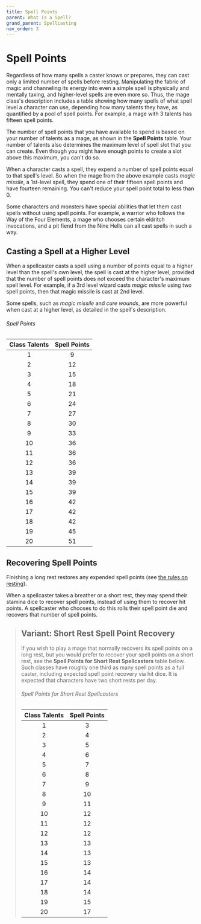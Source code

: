 ```yaml
---
title: Spell Points
parent: What is a Spell?
grand_parent: Spellcasting
nav_order: 3
---
```


# Spell Points
Regardless of how many spells a caster knows or prepares, they can cast only a limited number of spells before resting. Manipulating the fabric of magic and channeling its energy into even a simple spell is physically and mentally taxing, and higher-level spells are even more so. Thus, the mage class's description includes a table showing how many spells of what spell level a character can use, depending how many talents they have, as quantified by a pool of spell points. For example, a mage with 3 talents has fifteen spell points.

The number of spell points that you have available to spend is based on your number of talents as a mage, as shown in the **Spell Points** table. Your number of talents also determines the maximum level of spell slot that you can create. Even though you might have enough points to create a slot above this maximum, you can't do so.

When a character casts a spell, they expend a number of spell points equal to that spell's level. So when the mage from the above example casts *magic missile*, a 1st-level spell, they spend one of their fifteen spell points and have fourteen remaining. You can't reduce your spell point total to less than 0.

Some characters and monsters have special abilities that let them cast spells without using spell points. For example, a warrior who follows the Way of the Four Elements, a mage who chooses certain eldritch invocations, and a pit fiend from the Nine Hells can all cast spells in such a way.

## Casting a Spell at a Higher Level
When a spellcaster casts a spell using a number of points equal to a higher level than the spell's own level, the spell is cast at the higher level, provided that the number of spell points does not exceed the character's maximum spell level. For example, if a 3rd level wizard casts *magic missile* using two spell points, then that magic missile is cast at 2nd level.

Some spells, such as *magic missile* and *cure wounds*, are more powerful when cast at a higher level, as detailed in the spell's description.

###### Spell Points

| Class Talents | Spell Points |
|:-------------:|:------------:|
| 1 | 9 |
| 2 | 12 |
| 3 | 15 |
| 4 | 18 |
| 5 | 21 |
| 6 | 24 |
| 7 | 27 |
| 8 | 30 |
| 9 | 33 |
| 10 | 36 |
| 11 | 36 |
| 12 | 36 |
| 13 | 39 |
| 14 | 39 |
| 15 | 39 |
| 16 | 42 |
| 17 | 42 |
| 18 | 42 |
| 19 | 45 |
| 20 | 51 |

## Recovering Spell Points
Finishing a long rest restores any expended spell points (see [the rules on resting](https://stormchaserroleplaying.com/stormchaserRPG/Adventuring/Resting/)).

When a spellcaster takes a breather or a short rest, they may spend their stamina dice to recover spell points, instead of using them to recover hit points. A spellcaster who chooses to do this rolls their spell point die and recovers that number of spell points.

> ## Variant: Short Rest Spell Point Recovery
> If you wish to play a mage that normally recovers its spell points on a long rest, but you would prefer to recover your spell points on a short rest, see the **Spell Points for Short Rest Spellcasters** table below. Such classes have roughly one third as many spell points as a full caster, including expected spell point recovery via hit dice. It is expected that characters have two short rests per day.
>
> 
> ###### Spell Points for Short Rest Spellcasters
> 
> | Class Talents | Spell Points |
> |:-------------:|:------------:|
> | 1 | 3 |
> | 2 | 4 |
> | 3 | 5 |
> | 4 | 6 |
> | 5 | 7 |
> | 6 | 8 |
> | 7 | 9 |
> | 8 | 10 |
> | 9 | 11 |
> | 10 | 12 |
> | 11 | 12 |
> | 12 | 12 |
> | 13 | 13 |
> | 14 | 13 |
> | 15 | 13 |
> | 16 | 14 |
> | 17 | 14 |
> | 18 | 14 |
> | 19 | 15 |
> | 20 | 17 |
